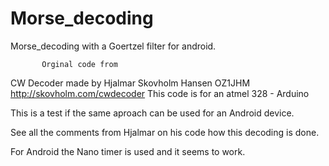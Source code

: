 # Morse_decoding
Morse_decoding with a Goertzel filter for android.
           
           Orginal code from 
CW Decoder made by Hjalmar Skovholm Hansen OZ1JHM
http://skovholm.com/cwdecoder
This code is for an atmel 328 - Arduino 

This is a test if the same aproach can be used for
an Android device.

See all the comments from Hjalmar on his code how
this decoding is done.

For Android the Nano timer is used and it seems to work.
